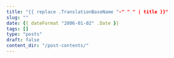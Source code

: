 ```yaml
---
title: "{{ replace .TranslationBaseName "-" " " | title }}"
slug: ""
date: {{ dateFormat "2006-01-02" .Date }}
tags: []
type: "posts"
draft: false
content_dir: "/post-contents/"
---
```

